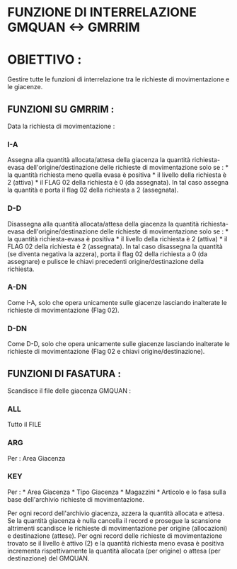 # FUNZIONE DI INTERRELAZIONE GMQUAN <-> GMRRIM
# OBIETTIVO : 
Gestire tutte le funzioni di interrelazione tra le richieste di movimentazione e le giacenze.
## FUNZIONI SU GMRRIM : 
Data la richiesta di movimentazione : 
### I-A
Assegna alla quantità allocata/attesa della giacenza la quantità richiesta-evasa dell'origine/destinazione delle richieste di movimentazione solo se : 
\* la quantità richiesta meno quella evasa è positiva
\* il livello della richiesta è 2 (attiva)
\* il FLAG 02 della richiesta è 0 (da assegnata).
In tal caso assegna la quantità e porta il flag 02 della richiesta a 2 (assegnata).

### D-D
Disassegna alla quantità allocata/attesa della giacenza la quantità richiesta-evasa dell'origine/destinazione delle richieste di movimentazione solo se : 
\* la quantità richiesta-evasa è positiva
\* il livello della richiesta è 2 (attiva)
\* il FLAG 02 della richiesta è 2 (assegnata).
In tal caso disassegna la quantità (se diventa negativa la azzera), porta il flag 02 della richiesta a 0 (da assegnare) e pulisce le chiavi precedenti origine/destinazione della richiesta.

### A-DN
Come I-A, solo che opera unicamente sulle giacenze lasciando inalterate le richieste di movimentazione (Flag 02).

### D-DN
Come D-D, solo che opera unicamente sulle giacenze lasciando inalterate le richieste di movimentazione (Flag 02 e chiavi origine/destinazione).

## FUNZIONI DI FASATURA : 
Scandisce il file delle giacenza GMQUAN : 
### ALL
Tutto il FILE
### ARG
Per :  Area Giacenza
### KEY
Per : 
\* Area Giacenza
\* Tipo Giacenza
\* Magazzini
\* Articolo
e lo fasa sulla base dell'archivio richieste di movimentazione.

Per ogni record dell'archivio giacenza, azzera la quantità allocata e attesa. Se la quantità giacenza è nulla cancella il record e prosegue la scansione altrimenti scandisce le richieste di movimentazione per origine (allocazioni) e destinazione (attese). Per ogni record delle richieste di movimentazione trovato se il livello è attivo (2) e la quantità richiesta meno evasa è positiva  incrementa rispettivamente la quantità allocata (per origine) o attesa  (per destinazione) del GMQUAN.
